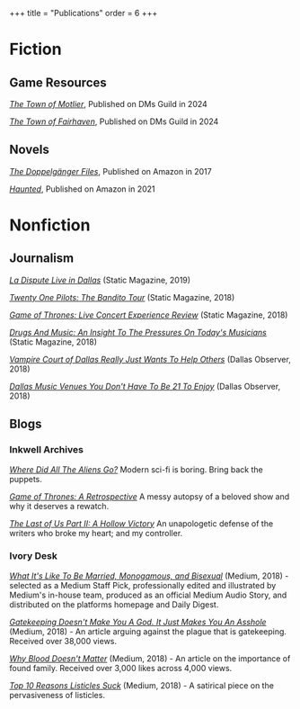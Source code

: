+++
 title = "Publications"
 order = 6
+++

# Fiction
## Game Resources
*[The Town of Motlier](https://www.dmsguild.com/product/489522/The-Town-of-Motlier?affiliate_id=4377766)*, Published on DMs Guild in 2024

*[The Town of Fairhaven](https://www.dmsguild.com/product/497847/The-Town-of-Fairhaven)*, Published on DMs Guild in 2024

## Novels
*[The Doppelgänger Files](https://a.co/d/dhHRVhb)*, Published on Amazon in 2017

*[Haunted](https://a.co/d/hKKJ3ym)*, Published on Amazon in 2021

# Nonfiction
## Journalism

*[La Dispute Live in Dallas](https://web.archive.org/web/20221203224429/https://staticmagazine.net/ladispute2018/)* (Static Magazine, 2019)

*[Twenty One Pilots: The Bandito Tour](https://web.archive.org/web/20221203230242/https://staticmagazine.net/twenty-one-pilots-bandito-tour/)* (Static Magazine, 2018)

*[Game of Thrones: Live Concert Experience Review](https://web.archive.org/web/20221205101039/https://staticmagazine.net/game-of-thrones-live-concert-experience-review/)* (Static Magazine, 2018)

*[Drugs And Music: An Insight To The Pressures On Today's Musicians](https://web.archive.org/web/20221205122550/https://staticmagazine.net/opinion-drugsandmusic/)* (Static Magazine, 2018)

*[Vampire Court of Dallas Really Just Wants To Help Others](https://www.dallasobserver.com/arts/vampire-court-of-dallas-allows-more-than-just-vampires-11079326)* (Dallas Observer, 2018)

*[Dallas Music Venues You Don't Have To Be 21 To Enjoy](https://www.dallasobserver.com/music/dallas-music-venues-you-dont-have-to-be-21-to-get-into-10729977)* (Dallas Observer, 2018)

## Blogs

### Inkwell Archives

*[Where Did All The Aliens Go?](https://ivylee.ink/blog/where-did-all-the-aliens-go/)* Modern sci-fi is boring. Bring back the puppets.

*[Game of Thrones: A Retrospective](https://ivylee.ink/blog/game-of-thrones/)* A messy autopsy of a beloved show and why it deserves a rewatch.

*[The Last of Us Part II: A Hollow Victory](https://ivylee.ink/blog/the-last-of-us-pt-2/)* An unapologetic defense of the writers who broke my heart; and my controller.

### Ivory Desk

*[What It's Like To Be Married, Monogamous, and Bisexual](https://theivorydesk.medium.com/married-monogamous-and-bisexual-abeaf97ac9cb)* (Medium, 2018) - selected as a Medium Staff Pick, professionally edited and illustrated by Medium's in-house team, produced as an official Medium Audio Story, and distributed on the platforms homepage and Daily Digest.

*[Gatekeeping Doesn't Make You A God. It Just Makes You An Asshole](https://theivorydesk.medium.com/gatekeeping-doesnt-make-you-a-god-it-just-makes-you-an-asshole-bc7b13446eeb)* (Medium, 2018) - An article arguing against the plague that is gatekeeping. Received over 38,000 views.

*[Why Blood Doesn't Matter](https://medium.com/@theivorydesk/why-blood-doesnt-matter-d799040d0f0b)* (Medium, 2018) - An article on the importance of found family. Received over 3,000 likes across 4,000 views.

*[Top 10 Reasons Listicles Suck](https://medium.com/p/5ddce680a595)* (Medium, 2018) - A satirical piece on the pervasiveness of listicles.